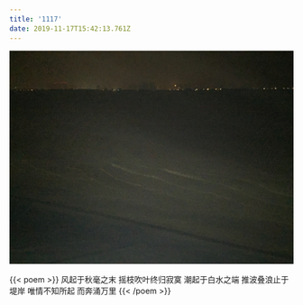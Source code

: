 ```yaml
---
title: '1117'
date: 2019-11-17T15:42:13.761Z
---
```



![river](./assets/river.jpg)

{{< poem >}}
  风起于秋毫之末 
  摇枝吹叶终归寂寞
  潮起于白水之端
  推波叠浪止于堤岸
  唯情不知所起
  而奔涌万里
{{< /poem >}}